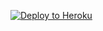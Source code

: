 
<p><a href="https://dashboard.heroku.com/new?template=https://github.com/bakjdler/vkerds"> <img src="https://www.herokucdn.com/deploy/button.svg" alt="Deploy to Heroku" /></a></p>
